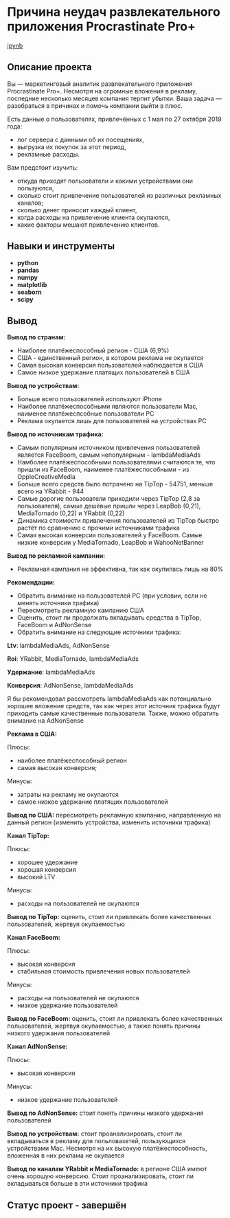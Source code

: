 # Причина неудач развлекательного приложения Procrastinate Pro+

[ipynb](https://github.com/volovik-denis/yandex-practicum/blob/main/DA%2007%20The%20reason%20for%20application%20failures/Причина%20неудач%20развлекательного%20приложения%20Procrastinate%20Pro%2B.ipynb)

## Описание проекта

Вы — маркетинговый аналитик развлекательного приложения Procrastinate Pro+. Несмотря на огромные вложения в рекламу, последние несколько месяцев компания терпит убытки. Ваша задача — разобраться в причинах и помочь компании выйти в плюс.

Есть данные о пользователях, привлечённых с 1 мая по 27 октября 2019 года:
* лог сервера с данными об их посещениях,
* выгрузка их покупок за этот период,
* рекламные расходы.

Вам предстоит изучить:
* откуда приходят пользователи и какими устройствами они пользуются,
* сколько стоит привлечение пользователей из различных рекламных каналов;
* сколько денег приносит каждый клиент,
* когда расходы на привлечение клиента окупаются,
* какие факторы мешают привлечению клиентов.

## Навыки и инструменты

- **python**
- **pandas**
- **numpy**
- **matplotlib**
- **seaborn**
- **scipy**

## Вывод

**Вывод по странам:**
* Наиболее платёжеспособный регион - США (6,9%)
* США - единственный регион, в котором реклама не окупается
* Самая высокая конверсия пользователей наблюдается в США
* Самое низкое удержание платящих пользователей в США

**Вывод по устройствам:**
* Больше всего пользователей используют iPhone
* Наиболее платёжеспособными являются пользователи Mac, наименее платёжеспсобные пользователи PC
* Реклама окупается лишь для пользователей на устройствах PC

**Вывод по источникам трафика:**
* Самым популярным источником привлечения пользователей является FaceBoom, самым непопулярным - lambdaMediaAds
* Намболее платёжеспособными пользователями считаются те, что пришли из FaceBoom, наименее платёжеспособными - из OppleCreativeMedia
* Больше всего средств было потрачено на TipTop - 54751, меньше всего на YRabbit - 944
* Самые дорогие пользователи приходили через TipTop (2,8 за пользователя), самые дешёвые пришли через LeapBob (0,21), MediaTornado (0,22) и YRabbit (0,22)
* Динамика стоимости привлечения пользователей из TipTop быстро растёт по сравнению с прочими источниками трафика
* Самая высокая конверсия пользователей у FaceBoom. Самые низкие конверсии у MediaTornado, LeapBob и WahooNetBanner

**Вывод по рекламной кампании:**
* Рекламная кампания не эффективна, так как окупилась лишь на 80%

**Рекомендации:**
* Обратить внимание на пользователей PC (при условии, если не менять источники трафика)
* Пересмотреть рекламную кампанию США 
* Оценить, стоит ли продолжать вкладывать средства в TipTop, FaceBoom и AdNonSense
* Обратить внимание на следующие источники трафика:

**Ltv**: lambdaMediaAds, AdNonSense

**Roi**: YRabbit, MediaTornado, lambdaMediaAds

**Удержание**: lambdaMediaAds

**Конверсия**: AdNonSense, lambdaMediaAds

Я бы рекомендовал рассмотреть lambdaMediaAds как потенциально хорошее вложение средств, так как через этот источник трафика будут приходить самые качественные пользователи. Также, можно обратить внимание на AdNonSense


**Реклама в США:**

Плюсы: 
* наиболее платёжеспособный регион
* самая высокая конверсия; 

Минусы:
* затраты на рекламу не окупаются
* самое низкое удержание платящих пользователей


**Вывод по США:** пересмотреть рекламную кампанию, направленную на данный регион (изменить устройства, изменить источники трафика)

**Канал TipTop:**

Плюсы:
* хорошее удержание
* хорошая конверсия
* высокий LTV

Минусы:
* расходы на пользователей не окупаются 

**Вывод по TipTop:** оценить, стоит ли привлекать более качественных пользователей, жертвуя окупаемостью

**Канал FaceBoom:**

Плюсы:
* высокая конверсия
* стабильная стоимость привлечения новых пользователей

Минусы:
* расходы на пользователей не окупаются
* низкое удержание пользователей

**Вывод по FaceBoom:** оценить, стоит ли привлекать более качественных пользователей, жертвуя окупаемостью, а также понять причины низкого удержания пользователей

**Канал AdNonSense:**

Плюсы: 
* высокая конверсия

Минусы: 
* низкое удержание пользователей

**Вывод по AdNonSense:** стоит понять причины низкого удержания пользователей

**Вывод по устройствам:** стоит проанализировать, стоит ли вкладываться в рекламу для польловазетей, пользующихся устройствами Mac. Несмотря на их высокую платёжеспособность, вложенная в них реклама не окупается

**Вывод по каналам YRabbit и MediaTornado:** в регионе США имеют очень хорошую конверсию. Стоит проанализировать, стоит ли вкладываться больше в эти источники трафика

## Статус проект - завершён
